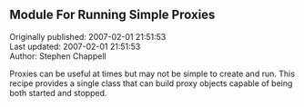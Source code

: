 ## Module For Running Simple Proxies  
Originally published: 2007-02-01 21:51:53  
Last updated: 2007-02-01 21:51:53  
Author: Stephen Chappell  
  
Proxies can be useful at times but may not be
simple to create and run. This recipe provides
a single class that can build proxy objects
capable of being both started and stopped.